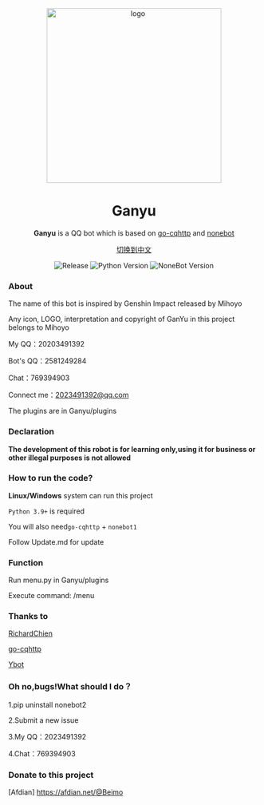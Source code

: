 <div align="center">
<img width="350" src="https://avatars.githubusercontent.com/u/66893970?s=400&u=91f7624017521f1c14401a05bb23f93792731447&v=4" alt="logo">

 
# Ganyu
 
 **Ganyu** is a QQ bot which is based on [go-cqhttp](https://github.com/Mrs4s/go-cqhttp) and  [nonebot](https://github.com/nonebot/nonebot)
 
[切换到中文](https://github.com/Ganyu2007/nonebot-Ganyu/blob/main/README.md)

![Release](https://img.shields.io/badge/Release-v0.0.1-red.svg)
![Python Version](https://img.shields.io/badge/Python-3.9+-yellow.svg)
![NoneBot Version](https://img.shields.io/badge/nonebot-nonebot1-blue.svg)

</div>


### About
The name of this bot is inspired by Genshin Impact released by Mihoyo

Any icon, LOGO, interpretation and copyright of GanYu in this project belongs to Mihoyo

My QQ：20203491392

Bot's QQ：2581249284

Chat：769394903

Connect me：2023491392@qq.com

The plugins are in Ganyu/plugins

### Declaration
**The development of this robot is for learning only,using it for business or other illegal purposes is not allowed**

### How to run the code?
**Linux/Windows** system can run this project

`Python 3.9+` is required

You will also need`go-cqhttp` + `nonebot1`

Follow Update.md for update




### Function
Run menu.py in Ganyu/plugins

Execute command: /menu
### Thanks to
[RichardChien](https://github.com/richardchien)

[go-cqhttp](https://github.com/Mrs4s/go-cqhttp)

[Ybot](https://github.com/HeyYubadboy/YBOT)

### Oh no,bugs!What should I do？
1.pip uninstall nonebot2

2.Submit a new issue

3.My QQ：2023491392

4.Chat：769394903
### Donate to this project
[Afdian] https://afdian.net/@Beimo
